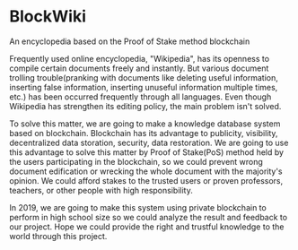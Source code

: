 # BlockWiki
An encyclopedia based on the Proof of Stake method blockchain

  
Frequently used online encyclopedia, "Wikipedia", has its openness to compile certain documents freely and instantly. But various document trolling trouble(pranking with documents like deleting useful information, inserting false information, inserting unuseful information multiple times, etc.) has been occurred frequently through all languages. Even though Wikipedia has strengthen its editing policy, the main problem isn't solved.

To solve this matter, we are going to make a knowledge database system based on blockchain. Blockchain has its advantage to publicity, visibility, decentralized data storation, security, data restoration. We are going to use this advantage to solve this matter by Proof of Stake(PoS) method held by the users participating in the blockchain, so we could prevent wrong document edification or wrecking the whole document with the majority's opinion. We could afford stakes to the trusted users or proven professors, teachers, or other people with high responsibility.

In 2019, we are going to make this system using private blockchain to perform in high school size so we could analyze the result and feedback to our project. Hope we could provide the right and trustful knowledge to the world through this project.
